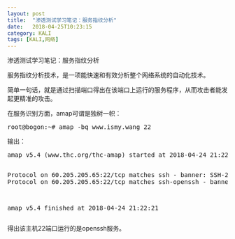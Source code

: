 ```yaml
---
layout: post
title:  "渗透测试学习笔记：服务指纹分析"
date:   2018-04-25T10:23:15
category: KALI
tags: [KALI,网络]
---
```


渗透测试学习笔记：服务指纹分析

<p>服务指纹分析技术，是一项能快速和有效分析整个网络系统的自动化技术。</p><p>简单一句话，就是通过扫描端口得出在该端口上运行的服务程序，从而攻击者能发起更精准的攻击。</p><p>在服务识别方面，amap可谓是独树一帜：</p><pre class="brush:bash;toolbar:false">root@bogon:~#&nbsp;amap&nbsp;-bq&nbsp;www.ismy.wang&nbsp;22</pre><p>输出：</p><pre class="brush:bash;toolbar:false">amap&nbsp;v5.4&nbsp;(www.thc.org/thc-amap)&nbsp;started&nbsp;at&nbsp;2018-04-24&nbsp;21:22:15&nbsp;-&nbsp;APPLICATION&nbsp;MAPPING&nbsp;mode

Protocol&nbsp;on&nbsp;60.205.205.65:22/tcp&nbsp;matches&nbsp;ssh&nbsp;-&nbsp;banner:&nbsp;SSH-2.0-OpenSSH_7.4\r\n
Protocol&nbsp;on&nbsp;60.205.205.65:22/tcp&nbsp;matches&nbsp;ssh-openssh&nbsp;-&nbsp;banner:&nbsp;SSH-2.0-OpenSSH_7.4\r\n

amap&nbsp;v5.4&nbsp;finished&nbsp;at&nbsp;2018-04-24&nbsp;21:22:21</pre><p>得出该主机22端口运行的是openssh服务。<br/></p>